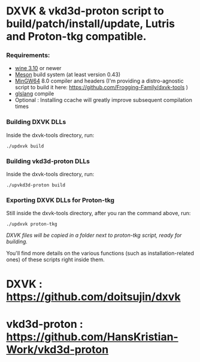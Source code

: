 # DXVK & vkd3d-proton script to build/patch/install/update, Lutris and Proton-tkg compatible.

### Requirements:
- [wine 3.10](https://www.winehq.org/) or newer
- [Meson](http://mesonbuild.com/) build system (at least version 0.43)
- [MinGW64](http://mingw-w64.org/) 8.0 compiler and headers (I'm providing a distro-agnostic script to build it here: https://github.com/Frogging-Family/dxvk-tools )
- [glslang](https://github.com/KhronosGroup/glslang) compile
- Optional : Installing ccache will greatly improve subsequent compilation times

### Building DXVK DLLs

Inside the dxvk-tools directory, run:
```
./updxvk build
```

### Building vkd3d-proton DLLs

Inside the dxvk-tools directory, run:
```
./upvkd3d-proton build
```

### Exporting DXVK DLLs for Proton-tkg

Still inside the dxvk-tools directory, after you ran the command above, run:
```
./updxvk proton-tkg
```
*DXVK files will be copied in a folder next to proton-tkg script, ready for building.*


You'll find more details on the various functions (such as installation-related ones) of these scripts right inside them.

# DXVK : https://github.com/doitsujin/dxvk
# vkd3d-proton : https://github.com/HansKristian-Work/vkd3d-proton
